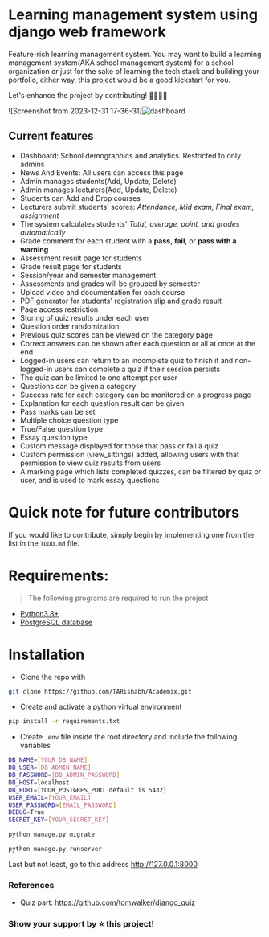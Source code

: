# Learning management system using django web framework

Feature-rich learning management system. You may want to build a learning management system(AKA school management system) for a school organization or just for the sake of learning the tech stack and building your portfolio, either way, this project would be a good kickstart for you. 

Let's enhance the project by contributing! 👩‍💻👩‍💻

![Screenshot from 2023-12-31 17-36-31]![dashboard](https://github.com/TARishabh/Academix/assets/127947846/e75966be-0fde-491c-a219-6bf425b8a056)


Current features
----------------
* Dashboard: School demographics and analytics. Restricted to only admins
* News And Events: All users can access this page
* Admin manages students(Add, Update, Delete)
* Admin manages lecturers(Add, Update, Delete)
* Students can Add and Drop courses
* Lecturers submit students' scores: _Attendance, Mid exam, Final exam, assignment_
* The system calculates students' _Total, average, point, and grades automatically_
* Grade comment for each student with a **pass**, **fail**, or **pass with a warning**
* Assessment result page for students
* Grade result page for students
* Session/year and semester management
* Assessments and grades will be grouped by semester
* Upload video and documentation for each course
* PDF generator for students' registration slip and grade result
* Page access restriction
* Storing of quiz results under each user
* Question order randomization
* Previous quiz scores can be viewed on the category page
* Correct answers can be shown after each question or all at once at the end
* Logged-in users can return to an incomplete quiz to finish it and non-logged-in users can complete a quiz if their session persists
* The quiz can be limited to one attempt per user
* Questions can be given a category
* Success rate for each category can be monitored on a progress page
* Explanation for each question result can be given
* Pass marks can be set
* Multiple choice question type
* True/False question type
* Essay question type
* Custom message displayed for those that pass or fail a quiz
* Custom permission (view_sittings) added, allowing users with that permission to view quiz results from users
* A marking page which lists completed quizzes, can be filtered by quiz or user, and is used to mark essay questions

# Quick note for future contributors

If you would like to contribute, simply begin by implementing one from the list in the `TODO.md` file.

# Requirements:

> The following programs are required to run the project

- [Python3.8+](https://www.python.org/downloads/)
- [PostgreSQL database](https://www.postgresql.org/download/)

# Installation

- Clone the repo with

```bash
git clone https://github.com/TARishabh/Academix.git
```

- Create and activate a python virtual environment

```bash
pip install -r requirements.txt
```

- Create `.env` file inside the root directory and include the following variables

```bash
DB_NAME=[YOUR_DB_NAME]
DB_USER=[DB_ADMIN_NAME]
DB_PASSWORD=[DB_ADMIN_PASSWORD]
DB_HOST=localhost
DB_PORT=[YOUR_POSTGRES_PORT default is 5432]
USER_EMAIL=[YOUR_EMAIL]
USER_PASSWORD=[EMAIL_PASSWORD]
DEBUG=True
SECRET_KEY=[YOUR_SECRET_KEY]
```

```bash
python manage.py migrate
```

```bash
python manage.py runserver
```

Last but not least, go to this address http://127.0.0.1:8000

### References
- Quiz part: https://github.com/tomwalker/django_quiz



### Show your support by ⭐️ this project!
